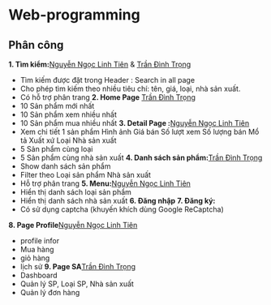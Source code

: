# Web-programming

## Phân công
**1. Tìm kiểm:**[Nguyễn Ngọc Linh Tiên](https://github.com/AnnaTien) & [Trần Đình Trọng](https://github.com/tdtrong056)
 + Tìm kiếm được đặt trong Header : Search in all page
 + Cho phép tìm kiếm theo nhiều tiêu chí: tên, giá, loại, nhà sản xuất. 
 + Có hỗ trợ phân trang
**2. Home Page** [Trần Đình Trọng](https://github.com/tdtrong056)
 + 10 Sản phẩm mới nhất
 + 10 Sản phẩm xem nhiều nhất
 + 10 Sản phẩm mua nhiều nhất
**3. Detail Page :**[Nguyễn Ngọc Linh Tiên](https://github.com/AnnaTien)
 + Xem chi tiết 1 sản phẩm
   Hình ảnh
   Giá bán
   Số lượt xem
   Số lượng bán
   Mổ tả
   Xuất xứ
   Loại
   Nhà sản xuất
 + 5 Sản phẩm cùng loại
 + 5 Sản phẩm cùng nhà sản xuất
**4. Danh sách sản phẩm:**[Trần Đình Trọng](https://github.com/tdtrong056)
 + Show danh sách sản phẩm
 + Filter theo 
    Loại sản phẩm
    Nhà sản xuất
 + Hỗ trợ phân trang
**5. Menu:**[Nguyễn Ngọc Linh Tiên](https://github.com/AnnaTien)
 + Hiển thị danh sách loại sản phẩm 
 + Hiển thị danh sách nhà sản xuất
**6. Đăng nhập**
**7. Đăng ký:**
 + Có sử dụng captcha (khuyến khích dùng Google ReCaptcha)

**8. Page Profile**[Nguyễn Ngọc Linh Tiên](https://github.com/AnnaTien)
 + profile infor
 + Mua hàng
 + giỏ hàng
 + lịch sử
**9. Page SA**[Trần Đình Trọng](https://github.com/tdtrong056)
 + Dashboard
 + Quản lý SP, Loại SP, Nhà sản xuất
 + Quản lý đơn hàng

